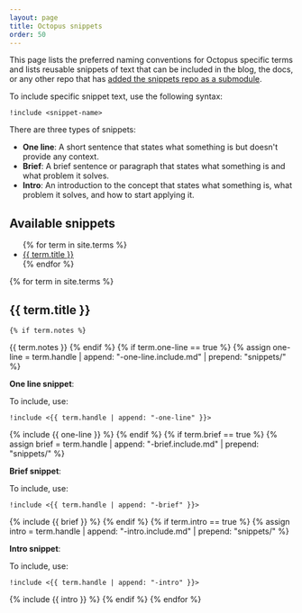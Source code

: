 ```yaml
---
layout: page
title: Octopus snippets
order: 50
---
```


This page lists the preferred naming conventions for Octopus specific terms and lists reusable snippets of text that can be included in the blog, the docs, or any other repo that has [added the snippets repo as a submodule](snippets-submodule.md).

To include specific snippet text, use the following syntax:

```
!include <snippet-name>
```

There are three types of snippets:

- **One line**: A short sentence that states what something is but doesn't provide any context. 
- **Brief**: A brief sentence or paragraph that states what something is and what problem it solves.
- **Intro**: An introduction to the concept that states what something is, what problem it solves, and how to start applying it.

## Available snippets

<ul>
{% for term in site.terms %}
 <li><a href="#{{ term.handle }}">{{ term.title }}</a></li>
{% endfor %}
</ul>

{% for term in site.terms %}
## {{ term.title }}
	{% if term.notes %}
{{ term.notes }}
	{% endif %}
	{% if term.one-line == true %}
		{% assign one-line = term.handle | append: "-one-line.include.md" | prepend: "snippets/" %}

**One line snippet**:

To include, use: 

`!include <{{ term.handle | append: "-one-line" }}>`

{% include {{ one-line }} %}
	{% endif %}
	{% if term.brief == true %}
		{% assign brief = term.handle | append: "-brief.include.md" | prepend: "snippets/" %}

**Brief snippet**:

To include, use: 

`!include <{{ term.handle | append: "-brief" }}>`

{% include {{ brief }} %}
	{% endif %}
	{% if term.intro == true %}
		{% assign intro = term.handle | append: "-intro.include.md" | prepend: "snippets/" %}

**Intro snippet**:

To include, use: 

`!include <{{ term.handle | append: "-intro" }}>`

{% include {{ intro }} %}
	{% endif %}
{% endfor %}
    
